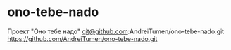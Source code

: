 # ono-tebe-nado
Проект "Оно тебе надо"
git@github.com:AndreiTumen/ono-tebe-nado.git
https://github.com/AndreiTumen/ono-tebe-nado.git
